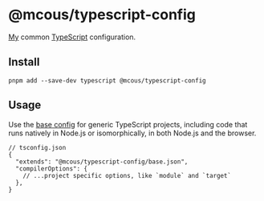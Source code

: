 # @mcous/typescript-config

[My][@mcous] common [TypeScript][] configuration.

[@mcous]: https://github.com/mcous
[typescript]: https://www.typescriptlang.org/

## Install

```shell
pnpm add --save-dev typescript @mcous/typescript-config
```

## Usage

Use the [base config](./base.json) for generic TypeScript projects, including code that runs natively in Node.js or isomorphically, in both Node.js and the browser.

```jsonc
// tsconfig.json
{
  "extends": "@mcous/typescript-config/base.json",
  "compilerOptions": {
    // ...project specific options, like `module` and `target`
  },
}
```
